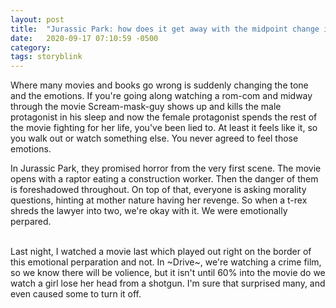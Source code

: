```yaml
---
layout: post
title:  "Jurassic Park: how does it get away with the midpoint change in tone?"
date:   2020-09-17 07:10:59 -0500
category: 
tags: storyblink
---
```

Where many movies and books go wrong is suddenly changing the tone and the emotions. If you're going along watching a rom-com and midway through the movie Scream-mask-guy shows up and kills the male protagonist in his sleep and now the female protagonist spends the rest of the movie fighting for her life, you've been lied to. At least it feels like it, so you walk out or watch something else. You never agreed to feel those emotions. 

In Jurassic Park, they promised horror from the very first scene. The movie opens with a raptor eating a construction worker. Then the danger of them is foreshadowed throughout. On top of that, everyone is asking morality questions, hinting at mother nature having her revenge. So when a t-rex shreds the lawyer into two, we're okay with it. We were emotionally perpared.

<br>
Last night, I watched a movie last which played out right on the border of this emotional perparation and not. In ~Drive~, we're watching a crime film, so we know there will be volience, but it isn't until 60% into the movie do we watch a girl lose her head from a shotgun. I'm sure that surprised many, and even caused some to turn it off.